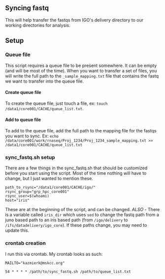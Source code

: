 ## Syncing fastq
This will help transfer the fastqs from IGO's delivery directory to our working directories for analysis.

## Setup
### Queue file
This script requires a queue file to be present somewhere. It can be empty (and will be most of the time). When you want to transfer a set of files, you will write the full path to the `_sample_mapping.txt` file that contains the fastq we want to transfer into the queue file. 

#### Create queue file
To create the queue file, just touch a file, ex: `touch /data1/core001/CACHE/queue_list.txt`. 

#### Add to queue file
To add to the queue file, add the full path to the mapping file for the fastqs you want to sync. Ex: `echo /data/core001/work/rnaseq/Proj_1234/Proj_1234_sample_mapping.txt >> /data1/core001/CACHE/queue_list.txt` 

### sync_fastq.sh setup
There are a few things in the sync_fastq.sh that should be customized before you start using the script. Most of the time nothing will have to change, but I just wanted to mention these. 
``` 
path_to_rsync="/data1/core001/CACHE/igo/"
rsync_group="grp_hpc_core001"
rsync_user=$(whoami)
host="iris"
```
These are at the beginning of the script, and can be changed.
*ALSO* - There is a variable called `iris_dir` which uses `sed` to change the fastq path from a juno based path to an iris based path (from `/igo/delivery` to `/ifs/datadelivery/igo_core`). If these paths change, you may need to update this.

### crontab creation
I run this via crontab. My crontab looks as such:
``` 
MAILTO="kazmierk@mskcc.org"

54 * * * * /path/to/sync_fastq.sh /path/to/queue_list.txt
```


